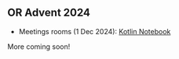 ## OR Advent 2024

* Meetings rooms (1 Dec 2024):
[Kotlin Notebook](dec-01-meeting-rooms/dec-01-meeting-rooms-kotlin.ipynb)

More coming soon!